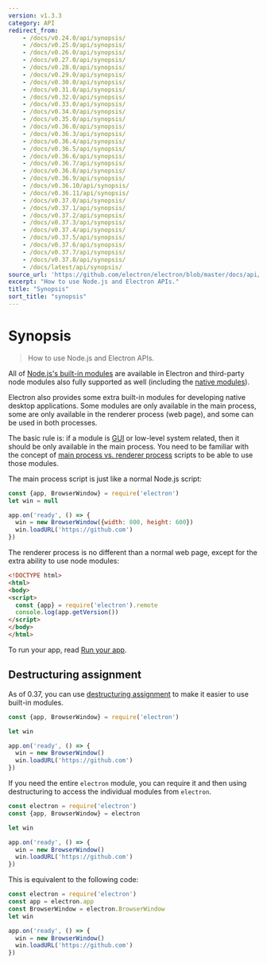 ```yaml
---
version: v1.3.3
category: API
redirect_from:
    - /docs/v0.24.0/api/synopsis/
    - /docs/v0.25.0/api/synopsis/
    - /docs/v0.26.0/api/synopsis/
    - /docs/v0.27.0/api/synopsis/
    - /docs/v0.28.0/api/synopsis/
    - /docs/v0.29.0/api/synopsis/
    - /docs/v0.30.0/api/synopsis/
    - /docs/v0.31.0/api/synopsis/
    - /docs/v0.32.0/api/synopsis/
    - /docs/v0.33.0/api/synopsis/
    - /docs/v0.34.0/api/synopsis/
    - /docs/v0.35.0/api/synopsis/
    - /docs/v0.36.0/api/synopsis/
    - /docs/v0.36.3/api/synopsis/
    - /docs/v0.36.4/api/synopsis/
    - /docs/v0.36.5/api/synopsis/
    - /docs/v0.36.6/api/synopsis/
    - /docs/v0.36.7/api/synopsis/
    - /docs/v0.36.8/api/synopsis/
    - /docs/v0.36.9/api/synopsis/
    - /docs/v0.36.10/api/synopsis/
    - /docs/v0.36.11/api/synopsis/
    - /docs/v0.37.0/api/synopsis/
    - /docs/v0.37.1/api/synopsis/
    - /docs/v0.37.2/api/synopsis/
    - /docs/v0.37.3/api/synopsis/
    - /docs/v0.37.4/api/synopsis/
    - /docs/v0.37.5/api/synopsis/
    - /docs/v0.37.6/api/synopsis/
    - /docs/v0.37.7/api/synopsis/
    - /docs/v0.37.8/api/synopsis/
    - /docs/latest/api/synopsis/
source_url: 'https://github.com/electron/electron/blob/master/docs/api/synopsis.md'
excerpt: "How to use Node.js and Electron APIs."
title: "Synopsis"
sort_title: "synopsis"
---
```


# Synopsis

> How to use Node.js and Electron APIs.

All of [Node.js's built-in modules](http://nodejs.org/api/) are available in
Electron and third-party node modules also fully supported as well (including
the [native modules](http://electron.atom.io/docs/tutorial/using-native-node-modules)).

Electron also provides some extra built-in modules for developing native
desktop applications. Some modules are only available in the main process, some
are only available in the renderer process (web page), and some can be used in
both processes.

The basic rule is: if a module is [GUI][gui] or low-level system related, then
it should be only available in the main process. You need to be familiar with
the concept of [main process vs. renderer process](http://electron.atom.io/docs/tutorial/quick-start#the-main-process)
scripts to be able to use those modules.

The main process script is just like a normal Node.js script:

```javascript
const {app, BrowserWindow} = require('electron')
let win = null

app.on('ready', () => {
  win = new BrowserWindow({width: 800, height: 600})
  win.loadURL('https://github.com')
})
```

The renderer process is no different than a normal web page, except for the
extra ability to use node modules:

```html
<!DOCTYPE html>
<html>
<body>
<script>
  const {app} = require('electron').remote
  console.log(app.getVersion())
</script>
</body>
</html>
```

To run your app, read [Run your app](http://electron.atom.io/docs/tutorial/quick-start#run-your-app).

## Destructuring assignment

As of 0.37, you can use
[destructuring assignment][destructuring-assignment] to make it easier to use
built-in modules.

```javascript
const {app, BrowserWindow} = require('electron')

let win

app.on('ready', () => {
  win = new BrowserWindow()
  win.loadURL('https://github.com')
})
```

If you need the entire `electron` module, you can require it and then using
destructuring to access the individual modules from `electron`.

```javascript
const electron = require('electron')
const {app, BrowserWindow} = electron

let win

app.on('ready', () => {
  win = new BrowserWindow()
  win.loadURL('https://github.com')
})
```

This is equivalent to the following code:

```javascript
const electron = require('electron')
const app = electron.app
const BrowserWindow = electron.BrowserWindow
let win

app.on('ready', () => {
  win = new BrowserWindow()
  win.loadURL('https://github.com')
})
```

[gui]: https://en.wikipedia.org/wiki/Graphical_user_interface
[destructuring-assignment]: https://developer.mozilla.org/en-US/docs/Web/JavaScript/Reference/Operators/Destructuring_assignment
